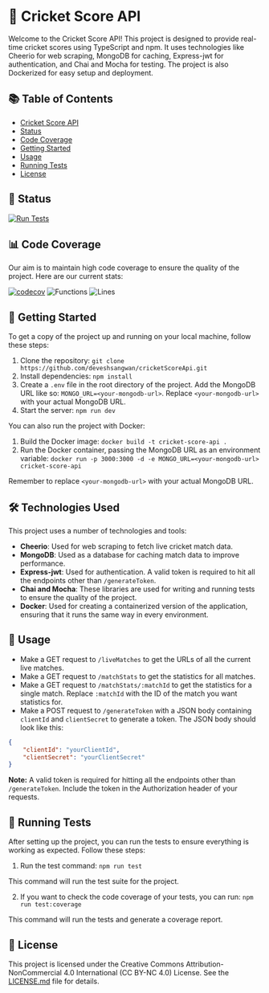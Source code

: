 # 🏏 Cricket Score API

Welcome to the Cricket Score API! This project is designed to provide real-time cricket scores using TypeScript and npm. It uses technologies like Cheerio for web scraping, MongoDB for caching, Express-jwt for authentication, and Chai and Mocha for testing. The project is also Dockerized for easy setup and deployment.

## 📚 Table of Contents

- [Cricket Score API](#cricket-score-api)
- [Status](#status)
- [Code Coverage](#code-coverage)
- [Getting Started](#getting-started)
- [Usage](#usage)
- [Running Tests](#running-tests)
- [License](#license)

## 🚀 Status

[![Run Tests](https://github.com/deveshsangwan/cricketScoreApi/actions/workflows/test.yml/badge.svg)](https://github.com/deveshsangwan/cricketScoreApi/actions/workflows/test.yml)

## 📊 Code Coverage

Our aim is to maintain high code coverage to ensure the quality of the project. Here are our current stats:

[![codecov](https://codecov.io/gh/deveshsangwan/cricketScoreApi/graph/badge.svg?token=A3JMLLNTG4)](https://codecov.io/gh/deveshsangwan/cricketScoreApi)
![Functions](https://img.shields.io/badge/functions-91.37%25-brightgreen.svg?style=flat)
![Lines](https://img.shields.io/badge/lines-89.01%25-yellow.svg?style=flat)

## 🚀 Getting Started

To get a copy of the project up and running on your local machine, follow these steps:

1. Clone the repository: `git clone https://github.com/deveshsangwan/cricketScoreApi.git`
2. Install dependencies: `npm install`
3. Create a `.env` file in the root directory of the project. Add the MongoDB URL like so: `MONGO_URL=<your-mongodb-url>`. Replace `<your-mongodb-url>` with your actual MongoDB URL.
4. Start the server: `npm run dev`

You can also run the project with Docker:

1. Build the Docker image: `docker build -t cricket-score-api .`
2. Run the Docker container, passing the MongoDB URL as an environment variable: `docker run -p 3000:3000 -d -e MONGO_URL=<your-mongodb-url> cricket-score-api`

Remember to replace `<your-mongodb-url>` with your actual MongoDB URL.

## 🛠️ Technologies Used

This project uses a number of technologies and tools:

- **Cheerio**: Used for web scraping to fetch live cricket match data.
- **MongoDB**: Used as a database for caching match data to improve performance.
- **Express-jwt**: Used for authentication. A valid token is required to hit all the endpoints other than `/generateToken`.
- **Chai and Mocha**: These libraries are used for writing and running tests to ensure the quality of the project.
- **Docker**: Used for creating a containerized version of the application, ensuring that it runs the same way in every environment.

## 📝 Usage

- Make a GET request to `/liveMatches` to get the URLs of all the current live matches.
- Make a GET request to `/matchStats` to get the statistics for all matches.
- Make a GET request to `/matchStats/:matchId` to get the statistics for a single match. Replace `:matchId` with the ID of the match you want statistics for.
- Make a POST request to `/generateToken` with a JSON body containing `clientId` and `clientSecret` to generate a token. The JSON body should look like this:

```json
{
    "clientId": "yourClientId",
    "clientSecret": "yourClientSecret"
}
```

**Note:** A valid token is required for hitting all the endpoints other than `/generateToken`. Include the token in the Authorization header of your requests.

## 🧪 Running Tests

After setting up the project, you can run the tests to ensure everything is working as expected. Follow these steps:

1. Run the test command: `npm run test`

This command will run the test suite for the project.

2. If you want to check the code coverage of your tests, you can run: `npm run test:coverage`

This command will run the tests and generate a coverage report.

## 📜 License

This project is licensed under the Creative Commons Attribution-NonCommercial 4.0 International (CC BY-NC 4.0) License. See the [LICENSE.md](LICENSE.md) file for details.